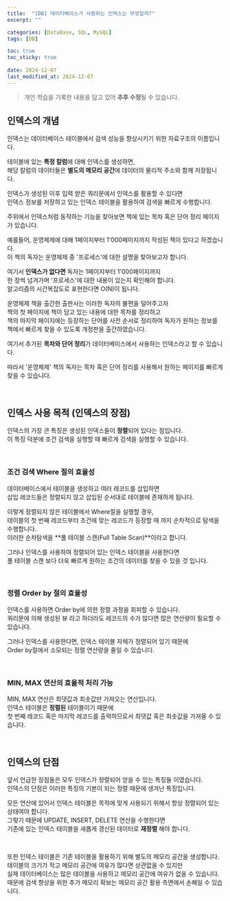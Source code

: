 ```yaml
---
title:  "[DB] 데이터베이스가 사용하는 인덱스는 무엇일까?"
excerpt: ""

categories: [DataBase, SQL, MySQL]
tags: [DB]

toc: true
toc_sticky: true
 
date: 2024-12-07
last_modified_at: 2024-12-07
---
```


> 개인 학습을 기록한 내용을 담고 있어 **추후 수정**될 수 있습니다.  

## 인덱스의 개념

인덱스는 데이터베이스 테이블에서 검색 성능을 향상시키기 위한 자료구조의 이름입니다.  

테이블에 있는 **특정 칼럼**에 대해 인덱스를 생성하면,  
해당 칼럼의 데이터들은 **별도의 메모리 공간**에 데이터의 물리적 주소와 함께 저장됩니다.  

인덱스가 생성된 이후 입력 받은 쿼리문에서 인덱스를 활용할 수 있다면  
인덱스 정보를 저장하고 있는 인덱스 테이블을 활용하여 검색을 빠르게 수행합니다.  

주위에서 인덱스처럼 동작하는 기능을 찾아보면 책에 있는 목차 혹은 단어 정리 페이지가 있습니다.  

예를들어, 운영체제에 대해 1페이지부터 1'000페이지까지 작성된 책이 있다고 하겠습니다.  
이 책의 독자는 운영체제 중 '프로세스'에 대한 설명을 찾아보고자 합니다.  

여기서 **인덱스가 없다면** 독자는 1페이지부터 1'000페이지까지  
한 장씩 넘겨가며 '프로세스'에 대한 내용이 있는지 확인해야 합니다.  
알고리즘의 시간복잡도로 표현한다면 O(N)이 됩니다.  

운영체제 책을 출간한 출판사는 이러한 독자의 불편을 덜어주고자  
책의 첫 페이지에 책이 담고 있는 내용에 대한 목차를 정리하고  
책의 마지막 페이지에는 등장하는 단어를 사전 순서로 정리하여 독자가 원하는 정보를  
책에서 빠르게 찾을 수 있도록 개정판을 출간하였습니다.  

여기서 추가된 **목차와 단어 정리**가 데이터베이스에서 사용하는 인덱스라고 할 수 있습니다.  

따라서 '운영체제' 책의 독자는 목차 혹은 단어 정리를 사용해서 원하는 페이지를 빠르게 찾을 수 있습니다.  

<br/>

## 인덱스 사용 목적 (인덱스의 장점)

인덱스의 가장 큰 특징은 생성된 인덱스들이 **정렬**되어 있다는 점입니다.  
이 특징 덕분에 조건 검색을 실행할 때 빠르게 검색을 실행할 수 있습니다.  

<br/>

### 조건 검색 Where 절의 효율성

데이터베이스에서 테이블을 생성하고 여러 레코드를 삽입하면  
삽입 레코드들은 정렬되지 않고 삽입된 순서대로 테이블에 존재하게 됩니다.  

이렇게 정렬되지 않은 테이블에서 Where절을 실행할 경우,  
테이블의 첫 번째 레코드부터 조건에 맞는 레코드가 등장할 때 까지 순차적으로 탐색을 수행합니다.  
이러한 순차탐색을 **풀 테이블 스캔(Full Table Scan)**이라고 합니다.  

그러나 인덱스를 사용하여 정렬되어 있는 인덱스 테이블을 사용한다면  
풀 테이블 스캔 보다 더욱 빠르게 원하는 조건의 데이터를 찾을 수 있을 것 입니다.  

<br/>

### 정렬 Order by 절의 효율성

인덱스를 사용하면 Order by에 의한 정렬 과정을 회피할 수 있습니다.  
쿼리문에 의해 생성된 뷰 라고 하더라도 레코드의 수가 많다면 많은 연산량이 필요할 수 있습니다.  

그러나 인덱스를 사용한다면, 인덱스 테이블 자체가 정렬되어 있기 때문에  
Order by절에서 소모되는 정렬 연산량을 줄일 수 있습니다.  

<br/>

### MIN, MAX 연산의 효율적 처리 가능

MIN, MAX 연산은 최댓값과 최솟값만 가져오는 연산입니다.  
인덱스 테이블은 **정렬된** 테이블이기 때문에  
첫 번째 레코드 혹은 마지막 레코드를 출력하므로서 최댓값 혹은 최솟값을 가져올 수 있습니다.  

<br/>

## 인덱스의 단점

앞서 언급한 장점들은 모두 인덱스가 정렬되어 얻을 수 있는 특징들 이였습니다.  
인덱스의 단점은 이러한 특징의 기본이 되는 정렬 때문에 생겨난 특징입니다.  

모든 연산에 있어서 인덱스 테이블은 목적에 맞게 사용되기 위해서 항상 정렬되어 있는 상태여야 합니다.  
그렇기 때문에 UPDATE, INSERT, DELETE 연산을 수행한다면  
기존에 있는 인덱스 테이블을 새롭게 갱신된 데이터로 **재정렬** 해야 합니다.  

<br/>

또한 인덱스 테이블은 기존 테이블을 활용하기 위해 별도의 메모리 공간을 생성합니다.  
테이블의 크기가 작고 메모리 공간에 여유가 많다면 상관없을 수 있지만  
실제 데이터베이스는 많은 테이블을 사용하고 메모리 공간에 여유가 없을 수 있습니다.  
때문에 검색 향상을 위한 추가 메모리 확보는 메모리 공간 활용 측면에서 손해일 수 있습니다.  
